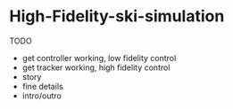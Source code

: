 # High-Fidelity-ski-simulation

TODO
- get controller working, low fidelity control
- get tracker working, high fidelity control
- story
- fine details
- intro/outro
